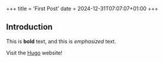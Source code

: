 +++
title = 'First Post'
date = 2024-12-31T07:07:07+01:00
+++
## Introduction

This is **bold** text, and this is *emphasized* text.

Visit the [Hugo](https://gohugo.io) website!